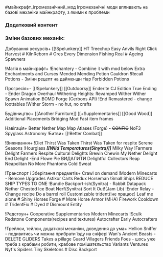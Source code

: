 #майнкрафт_ігромеханічний_мод 
Ігромеханічні моди впливають на базові механіки майнкрафту, з якими є проблеми

### Додатковий контент

### Зміни базових механік:

Добування ресурсів+
	[[!Spelunkery]]
	HT Treechop
	Easy Anvils
	Right Click Harvest
	# KilnReborn
	# Ores Every Dimension
	Fishing Real
	# Ageing Spawners
	


!Магія в майнкрафт+
	!Enchantery - Combine it with mod below
	Extra Enchantments and Curses
	Mended Mending
	Potion Cauldron
	!Recall Potions - Зміни рецепт на дайменшн тіар
	Forbidden Potions

Прогресія+-
	[[!Spelunkery]]
	[[Outdoorsy]]
	Enderite CJ Edition
	True Ending - Ender Dragon Overhaul
	Withering Heights: Revamped Wither
	Wither Spawn Animation
	BOMD Forge (Cerbons API)
	!End Remastered - change loottables
	!Wither Storm - no hut, no crafts
	

Будівництво+
	[[Another Furniture]]
	[[+Supplementaries]]
	[[Good Wood]]
	Additional Placements
	Bridging Mod
	Fast item frames


Навігація+
	Better Nether Map
	Map Atlases (Forge) - ~~CONFIG~~
	NoF3
	Spyglass Astronomy
!Битви+
	[[!Better Combat]]

!Виживання+
	!Diet
	Thirst Was Taken
	Thirst Was Taken for respite
	Serene Seasons
	!Hourglass
	___[[Wild Temperatures(Sinytra)]]___
	Milky Way
	!Farmers Delight
		Farmers Respite
		Cultural Delights
		Brewin Chewin
		My Nether Delight
		End Delight -End Flowe Pie ВИДАЛИТИ
		Delightful
		Collectors Reap
	Neapolitan
	No More Phantoms
	Cold Sweat

!Транспорт і Зберігання предметів+
	Crawl on demand
	!Modern Minecarts - Remove Upgrades
	Astikor Carts Redux
	Horseman
	!Small Ships REDUCE SHIP TYPES TO ONE
	!Bundle Backport-ish(Synitra) - Rabbit Datapack
	Nether Chested
	Ice Boat Nerf(Synitra)
	Sort It Out!(Jam Lib)
	!Ender Relay - Change recipe
	Do a barrel roll
	Customizable trident(!не працює)
	Leaf me alone
	# Shiny Horses Forge
	# More Horse Armor (MHA)
	Firework Cooldown
	# TridentFix
	# Dyed
	# Dismount Entity

!Редстоун+
	Cooperative
	Supplementaries
	Modern Minecarts
	!Sculk Redstone Components(recipes and textures)
	Autocrafter Early
	Autocrafters

!Трейлси, тейлси, додаткові механіки, доведення до ума+
	Hellion Sniffer - подивитись чи можна прибрати їзду на сніфері
	Wan's Ancient Beasts - DELETE GLIDERS 
	Takes a pillage
	Guard Villagers
	Friends Foes - шось уже треба з крабами робити, крабове помішатєльство
	Variants Ventures
	Nyf's Spiders
	Tiny Skeletons
	# Disc Backport